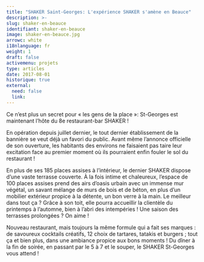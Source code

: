 ```yaml
---
title: "SHAKER Saint-Georges: L'expérience SHAKER s'amène en Beauce"
description: >-
slug: shaker-en-beauce
identifiant: shaker-en-beauce 
image: shaker-en-beauce.jpg
arrowc: white
i18nlanguage: fr
weight: 1
draft: false
activemenu: projets
type: articles
date: 2017-08-01
historique: true
external:
  need: false
  link:
---
```


Ce n’est plus un secret pour « les gens de la place »: St-Georges est maintenant l’hôte du 8e restaurant-bar SHAKER ! 

En opération depuis juillet dernier, le tout dernier établissement de la bannière se veut déjà un favori du public. Avant même l’annonce officielle de son ouverture, les habitants des environs ne faisaient pas taire leur excitation face au premier moment où ils pourraient enfin fouler le sol du restaurant ! 

En plus de ses 185 places assises à l’intérieur, le dernier SHAKER dispose d’une vaste terrasse couverte. À la fois intime et chaleureux, l’espace de 100 places assises prend des airs d’oasis urbain avec un immense mur végétal, un savant mélange de murs de bois et de béton, en plus d’un mobilier extérieur propice à la détente, un bon verre à la main. Le meilleur dans tout ça ? Grâce à son toit, elle pourra accueillir la clientèle du printemps à l’automne, bien à l’abri des intempéries ! Une saison des terrasses prolongées ? On aime ! 

Nouveau restaurant, mais toujours la même formule qui a fait ses marques : de savoureux cocktails créatifs, 12 choix de tartares, tatakis et burgers ; tout ça et bien plus, dans une ambiance propice aux bons moments !
Du dîner à la fin de soirée, en passant par le 5 à 7 et le souper, le SHAKER St-Georges vous attend !
